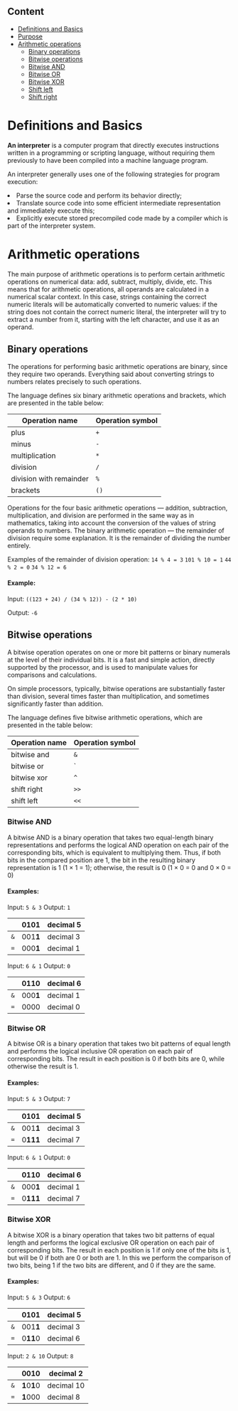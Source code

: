 ## Content
* [Definitions and Basics](#basics)
* [Purpose](#purpose)
* [Arithmetic operations](#arithmetic)
  * [Binary operations](#binary)
  * [Bitwise operations](#bit)
   * [Bitwise AND](#bitand)
   * [Bitwise OR](#bitor)
   * [Bitwise XOR](#bitxor)
   * [Shift left](#left)
   * [Shift right](#right)

# <a name="basics"></a> Definitions and Basics

**An interpreter** is a computer program that directly executes instructions written in a programming or scripting language, without requiring them previously to have been compiled into a machine language program. 

An interpreter generally uses one of the following strategies for program execution:

<li> Parse the source code and perform its behavior directly;
<li> Translate source code into some efficient intermediate representation and immediately execute this;
<li> Explicitly execute stored precompiled code made by a compiler which is part of the interpreter system.

# <a name="arithmetics"></a> Arithmetic operations

The main purpose of arithmetic operations is to perform certain arithmetic operations on numerical data: add, subtract, multiply, divide, etc. This means that for arithmetic operations, all operands are calculated in a numerical scalar context. In this case, strings containing the correct numeric literals will be automatically converted to numeric values: if the string does not contain the correct numeric literal, the interpreter will try to extract a number from it, starting with the left character, and use it as an operand.

## <a name="binary"></a> Binary operations

The operations for performing basic arithmetic operations are binary, since they require two operands. Everything said about converting strings to numbers relates precisely to such operations.

The language defines six binary arithmetic operations and brackets, which are presented in the table below:

|     Operation name     |   Operation symbol   |
| ---------------------- | -------------------- |
|          plus          |          `+`         |
|          minus         |          `-`         |
|     multiplication     |          `*`         |
|         division       |          `/`         |
| division with remainder|          `%`         |
|         brackets       |          `()`        |

Operations for the four basic arithmetic operations — addition, subtraction, multiplication, and division are performed in the same way as in mathematics, taking into account the conversion of the values of string operands to numbers. The binary arithmetic operation — the remainder of division require some explanation. It is the remainder of dividing the number entirely. 

Examples of the remainder of division operation: 
``` 14 % 4 = 3 ```
``` 101 % 10 = 1 ```
``` 44 % 2 = 0 ```
``` 34 % 12 = 6 ```

#### Example:
Input:
``` ((123 + 24) / (34 % 12)) - (2 * 10) ```

Output:
``` -6 ```

## <a name="bit"></a> Bitwise operations

A bitwise operation operates on one or more bit patterns or binary numerals at the level of their individual bits. It is a fast and simple action, directly supported by the processor, and is used to manipulate values for comparisons and calculations.

On simple processors, typically, bitwise operations are substantially faster than division, several times faster than multiplication, and sometimes significantly faster than addition.

The language defines five bitwise arithmetic operations, which are presented in the table below:

|     Operation name     |   Operation symbol   |
| ---------------------- | -------------------- |
|       bitwise and      |          `&`         |
|       bitwise or       |          `|`         |
|       bitwise xor      |          `^`         |
|       shift right      |          `>>`        |
|       shift left       |          `<<`        |

### <a name="bitand"></a> Bitwise AND

A bitwise AND is a binary operation that takes two equal-length binary representations and performs the logical AND operation on each pair of the corresponding bits, which is equivalent to multiplying them. Thus, if both bits in the compared position are 1, the bit in the resulting binary representation is 1 (1 × 1 = 1); otherwise, the result is 0 (1 × 0 = 0 and 0 × 0 = 0)

#### Examples:
Input: ``` 5 & 3 ```
Output: ``` 1 ```

|          |   010**1**   | decimal 5 |
| -------- | ------------ | --------- |
|   `&`    |   001**1**   | decimal 3 |
|   `=`    |   000**1**   | decimal 1 |

Input: ``` 6 & 1 ```
Output: ``` 0 ```

|          |   0**11**0   | decimal 6 |
| -------- | ------------ | --------- |
|   `&`    |   000**1**   | decimal 1 |
|   `=`    |   0000       | decimal 0 |

### <a name="bitor"></a> Bitwise OR

A bitwise OR is a binary operation that takes two bit patterns of equal length and performs the logical inclusive OR operation on each pair of corresponding bits. The result in each position is 0 if both bits are 0, while otherwise the result is 1. 

#### Examples:
Input: ``` 5 & 3 ```
Output: ``` 7 ```

|          |   010**1**   | decimal 5 |
| -------- | ------------ | --------- |
|   `&`    |   001**1**   | decimal 3 |
|   `=`    |   0**111**   | decimal 7 |

Input: ``` 6 & 1 ```
Output: ``` 0 ```

|          |   0**11**0   | decimal 6 |
| -------- | ------------ | --------- |
|   `&`    |   000**1**   | decimal 1 |
|   `=`    |   0**111**   | decimal 7 |

### <a name="bitxor"></a> Bitwise XOR

A bitwise XOR is a binary operation that takes two bit patterns of equal length and performs the logical exclusive OR operation on each pair of corresponding bits. The result in each position is 1 if only one of the bits is 1, but will be 0 if both are 0 or both are 1. In this we perform the comparison of two bits, being 1 if the two bits are different, and 0 if they are the same.

#### Examples:
Input: ``` 5 & 3 ```
Output: ``` 6 ```

|          |   010**1**   | decimal 5 |
| -------- | ------------ | --------- |
|   `&`    |   001**1**   | decimal 3 |
|   `=`    |   0**11**0   | decimal 6 |

Input: ``` 2 & 10 ```
Output: ``` 8 ```

|          |   00**1**0      | decimal 2  |
| -------- | --------------- | ---------- |
|   `&`    |   **1**0**1**0  | decimal 10 |
|   `=`    |   **1**000      | decimal 8  |








